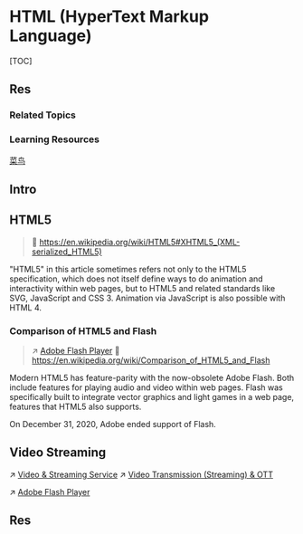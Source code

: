# HTML (HyperText Markup Language)

[TOC]



## Res
### Related Topics


### Learning Resources
[菜鸟](https://www.runoob.com/tags/html-reference.html)



## Intro



## HTML5
> 🔗 https://en.wikipedia.org/wiki/HTML5#XHTML5_(XML-serialized_HTML5)

"HTML5" in this article sometimes refers not only to the HTML5 specification, which does not itself define ways to do animation and interactivity within web pages, but to HTML5 and related standards like SVG, JavaScript and CSS 3. Animation via JavaScript is also possible with HTML 4.


### Comparison of HTML5 and Flash
> ↗ [Adobe Flash Player](../../../../../Software%20Engineering/☝️%20Application%20Software%20Engineering/🎨%20Computer%20Graphics%20Programming/Video%20&%20Streaming%20Service/📌%20Streaming%20Applications%20&%20Implementations/Adobe%20Flash%20Player.md)
> 🔗 https://en.wikipedia.org/wiki/Comparison_of_HTML5_and_Flash

Modern HTML5 has feature-parity with the now-obsolete Adobe Flash. Both include features for playing audio and video within web pages. Flash was specifically built to integrate vector graphics and light games in a web page, features that HTML5 also supports.

On December 31, 2020, Adobe ended support of Flash.



## Video Streaming
↗ [Video & Streaming Service](../../../../../Software%20Engineering/☝️%20Application%20Software%20Engineering/🎨%20Computer%20Graphics%20Programming/Video%20&%20Streaming%20Service/Video%20&%20Streaming%20Service.md)
↗ [Video Transmission (Streaming) & OTT](../../../../../../🔑%20CS%20Core/🏎️%20Computer%20Networking%20and%20Communication/Video%20Transmission%20(Streaming)%20&%20OTT/Video%20Transmission%20(Streaming)%20&%20OTT.md)

↗ [Adobe Flash Player](../../../../../Software%20Engineering/☝️%20Application%20Software%20Engineering/🎨%20Computer%20Graphics%20Programming/Video%20&%20Streaming%20Service/📌%20Streaming%20Applications%20&%20Implementations/Adobe%20Flash%20Player.md)



## Res
[HTML5 | Wikipedia]: https://en.wikipedia.org/wiki/HTML5#XHTML5_(XML-serialized_HTML5)
